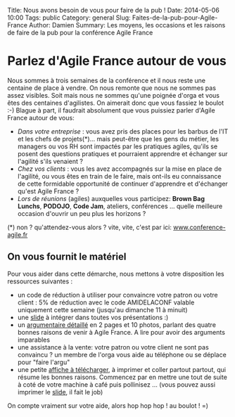 Title: Nous avons besoin de vous pour faire de la pub !
Date: 2014-05-06 10:00
Tags: public
Category: general
Slug: Faites-de-la-pub-pour-Agile-France
Author: Damien
Summary: Les moyens, les occasions et les raisons de faire de la pub pour la conférence Agile France

# Parlez d'Agile France autour de vous

Nous sommes à trois semaines de la conférence et il nous reste une centaine de place à vendre. On nous remonte que nous ne sommes pas assez visibles. Soit mais nous ne sommes qu'une poignée d'orga et vous êtes des centaines d'agilistes. On aimerait donc que vous fassiez le boulot :-)
Blague à part, il faudrait absolument que vous puissiez parler d'Agile France autour de vous:  

- *Dans votre entreprise* : vous avez pris des places pour les barbus de l'IT et les chefs de projets(*)... mais peut-être que les gens du métier, les managers ou vos RH sont impactés par les pratiques agiles, qu'ils se posent des questions pratiques et pourraient apprendre et échanger sur l'agilité s'ils venaient  ?
- *Chez vos clients* : vous les avez accompagnés sur la mise en place de l'agilité, ou vous êtes en train de le faire, mais ont-ils eu connaissance de cette formidable opportunité de continuer d'apprendre et d'échanger qu'est Agile France ?
- *Lors de réunions* (agiles) auxquelles vous participez: **Brown Bag Lunchs**, **PODOJO**, **Code Jam**, ateliers, conférences ... quelle meilleure occasion d'ouvrir un peu plus les horizons ?

(*) non ? qu'attendez-vous alors ? vite, vite, c'est par ici: www.conference-agile.fr 

## On vous fournit le matériel

Pour vous aider dans cette démarche, nous mettons à votre disposition les ressources suivantes :

- un code de réduction à utiliser pour convaincre votre patron ou votre client : 5% de réduction avec le code AMIDELACONF valable uniquement cette semaine (jusqu'au dimanche 11 à minuit)
- une [slide][1] à intégrer dans toutes vos présentations :) 
- un [argumentaire détaillé][2] en 2 pages et 10 photos, parlant des quatre bonnes raisons de venir à Agile France. A lire pour avoir des arguments imparables 
- une assistance à la vente: votre patron ou votre client ne sont pas convaincu ? un membre de l'orga vous aide au téléphone ou se déplace pour "faire l'argu" 
- une petite [affiche à télécharger][3], à imprimer et coller partout partout, qui résume les bonnes raisons. Commencez par en mettre une tout de suite à coté de votre machine à café puis pollinisez ... (vous pouvez aussi imprimer le [slide][1], il fait le job)
 
On compte vraiment sur votre aide, alors hop hop hop ! au boulot ! =)

[1]: http://www.slideshare.net/slideshow/embed_code/34133531
[2]: https://drive.google.com/file/d/0B-RCbv1rIES7TkpaUldCQXlwaUE/edit?usp=sharing
[3]: https://drive.google.com/file/d/0B-RCbv1rIES7dXFDbU1qa1E5Mms/edit?usp=sharing

